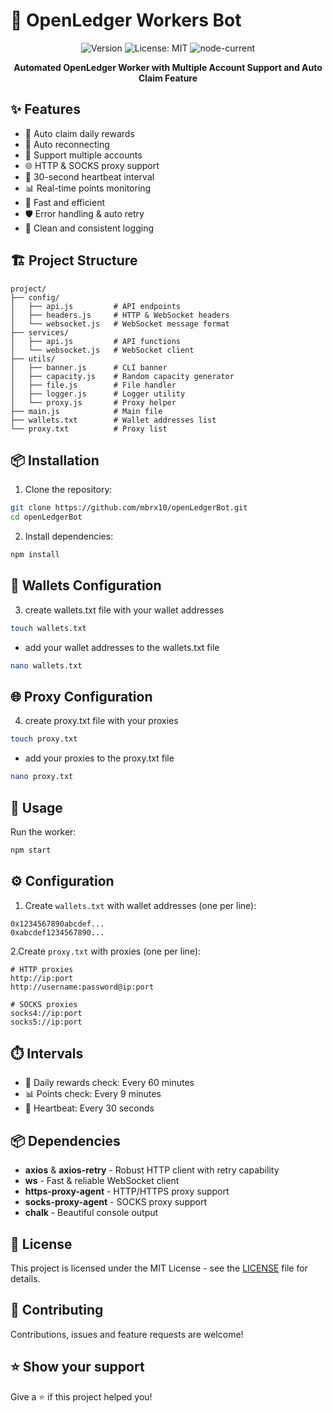 # 🤖 OpenLedger Workers Bot

<div align="center">

![Version](https://img.shields.io/badge/version-1.0.0-blue.svg?cacheSeconds=2592000)
![License: MIT](https://img.shields.io/badge/License-MIT-yellow.svg)
![node-current](https://img.shields.io/badge/node-%3E%3D%2018.0.0-green)

**Automated OpenLedger Worker with Multiple Account Support and Auto Claim Feature**

</div>

## ✨ Features

- 🔄 Auto claim daily rewards
- 🔁 Auto reconnecting
- 👥 Support multiple accounts
- 🌐 HTTP & SOCKS proxy support
- 💓 30-second heartbeat interval
- 📊 Real-time points monitoring
- 🚀 Fast and efficient
- 🛡️ Error handling & auto retry
- 📝 Clean and consistent logging

## 🏗️ Project Structure
```
project/
├── config/
│   ├── api.js         # API endpoints
│   ├── headers.js     # HTTP & WebSocket headers  
│   └── websocket.js   # WebSocket message format
├── services/
│   ├── api.js         # API functions
│   └── websocket.js   # WebSocket client
├── utils/
│   ├── banner.js      # CLI banner
│   ├── capacity.js    # Random capacity generator
│   ├── file.js        # File handler
│   ├── logger.js      # Logger utility
│   └── proxy.js       # Proxy helper
├── main.js            # Main file
├── wallets.txt        # Wallet addresses list
└── proxy.txt          # Proxy list
```

## 📦 Installation

1. Clone the repository:
```bash
git clone https://github.com/mbrx10/openLedgerBot.git
cd openLedgerBot
```

2. Install dependencies:
```bash
npm install
```

## 💼 Wallets Configuration

3. create wallets.txt file with your wallet addresses
```bash
touch wallets.txt
```

- add your wallet addresses to the wallets.txt file
```bash
nano wallets.txt
```

## 🌐 Proxy Configuration

4. create proxy.txt file with your proxies
```bash
touch proxy.txt
```

- add your proxies to the proxy.txt file
```bash
nano proxy.txt
```
## 🚀 Usage

Run the worker:
```bash
npm start
```
## ⚙️ Configuration

1. Create `wallets.txt` with wallet addresses (one per line):
```
0x1234567890abcdef...
0xabcdef1234567890...
```

2.Create `proxy.txt` with proxies (one per line):
```
# HTTP proxies
http://ip:port
http://username:password@ip:port

# SOCKS proxies
socks4://ip:port
socks5://ip:port
```

## ⏱️ Intervals

- 🎁 Daily rewards check: Every 60 minutes
- 📊 Points check: Every 9 minutes
- 💓 Heartbeat: Every 30 seconds

## 📦 Dependencies

- **axios** & **axios-retry** - Robust HTTP client with retry capability
- **ws** - Fast & reliable WebSocket client
- **https-proxy-agent** - HTTP/HTTPS proxy support
- **socks-proxy-agent** - SOCKS proxy support
- **chalk** - Beautiful console output

## 📝 License

This project is licensed under the MIT License - see the [LICENSE](LICENSE) file for details.

## 🤝 Contributing

Contributions, issues and feature requests are welcome!

## ⭐️ Show your support

Give a ⭐️ if this project helped you! 